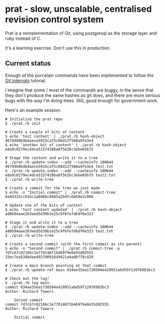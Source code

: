prat - slow, unscalable, centralised revision control system
============================================================

Prat is a reimplementation of Git, using postgresql as the storage layer and ruby instead of C.

It's a learning exercise. Don't use this in production.

Current status
--------------

Enough of the porcelain commands have been implemented to follow the [Git Internals](https://git-scm.com/book/en/v2/Git-Internals-Git-Objects) tutorial.

I imagine that some / most of the commands are buggy, in the sense that they don't produce the same hashes as git does, and there are more serious bugs with the way I'm doing trees. Still, good enough for government work.

Here's an example session:

```
# Initialise the prat repo
$ ./prat.rb init

# Create a couple of bits of content
$ echo 'test content' | ./prat.rb hash-object
d670460b4b4aece5915caf5c68d12f560a9fe3e4
$ echo 'another bit of content' | ./prat.rb hash-object
e8a9c0279ec4dce5157410ba8f562bc3ebe65b75

# Stage the content and write it to a tree
$ ./prat.rb update-index --add --cacheinfo 100644 d670460b4b4aece5915caf5c68d12f560a9fe3e4 test.txt
$ ./prat.rb update-index --add --cacheinfo 100644 e8a9c0279ec4dce5157410ba8f562bc3ebe65b75 test2.txt
$ ./prat.rb write-tree

# Create a commit for the tree we just made
$ echo -n "Initial commit" | ./prat.rb commit-tree 8a44325cc616c1a0d6bc6685a2bdfc6eb9e2c086

# Update one of the bits of content
$ echo 'test content updated' | ./prat.rb hash-object
a80b94aae263eed5d39b1e25c9f6fe7d6df0e323

# Stage it and write it to a tree
$ ./prat.rb update-index --add --cacheinfo 100644 a80b94aae263eed5d39b1e25c9f6fe7d6df0e323 test.txt
$ ./prat.rb write-tree

# Create a second commit (with the first commit as its parent)
$ echo -n "Second commit" | ./prat.rb commit-tree -p 7d7c67c02166c3e770146f1b469f9e0e55d02555 33ec7ea538b4ae4927d091649621a4ad6ff8c428

# Create a main branch pointing at that commit
$ ./prat.rb update-ref main 034ae35ea1730504e420951abd59f12076983bc3

# Check out the log!
$ ./prat.rb log main
commit 034ae35ea1730504e420951abd59f12076983bc3
Author: Richard Towers

    Second commit
commit 7d7c67c02166c3e770146f1b469f9e0e55d02555
Author: Richard Towers

    Initial commit
```

